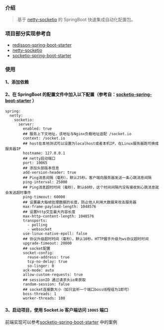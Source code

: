 ### 介绍

> 基于 [netty-socketio](https://github.com/mrniko/netty-socketio) 的 SpringBoot 快速集成自动化配置包。

### 项目部分实现参考自
- [redisson-spring-boot-starter](https://github.com/redisson/redisson/tree/master/redisson-spring-boot-starter)
- [netty-socketio](https://github.com/mrniko/netty-socketio) 
- [socketio-spring-boot-starter](https://github.com/hiwepy/socketio-spring-boot-starter)

### 使用

#### 1、添加依赖

#### 2、在 SpringBoot 的配置文件中加入以下配置（参考自：[socketio-spring-boot-starter](https://github.com/hiwepy/socketio-spring-boot-starter/blob/master/README.md) ）

```bazaar
spring:
  netty:
    socketio:
      server:
        enabled: true
        ## 服务上下文地址，该地址与Nginx负载地址适配 /socket.io
        context: /socket.io
        ## host在本地测试可以设置为localhost或者本机IP，在Linux服务器跑可换成服务器IP
        hostname: 127.0.0.1
        ## netty启动端口
        port: 10065
        ## 添加头部版本信息
        add-version-header: true
        ## Ping消息间隔（毫秒），默认25秒。客户端向服务器发送一条心跳消息间隔
        ping-interval: 25000
        ## Ping消息超时时间（毫秒），默认60秒，这个时间间隔内没有接收到心跳消息就会发送超时事件
        ping-timeout: 60000
        ## 设置最大每帧处理数据的长度，防止他人利用大数据来攻击服务器
        max-frame-payload-length: 1048576
        ## 设置http交互最大内容长度
        max-http-content-length: 1048576
        transports:
          - polling
          - websocket
        use-linux-native-epoll: false
        ## 协议升级超时时间（毫秒），默认10秒。HTTP握手升级为ws协议超时时间
        upgrade-timeout: 20000
        ## socket配置
        socket-config:
          reuse-address: true
          tcp-no-delay: true
          so-linger: 0
        ack-mode: auto
        allow-custom-requests: true
        ## sessionID 通过请求头io来获取
        random-session: false
        ## socket连接数大小（如只监听一个端口boss线程组为1即可）
        boss-threads: 1
        worker-threads: 100
```

#### 3、启动项目，使用 Socket.io 客户端访问 `10065` 端口

前端实现可以参考[socketio-spring-boot-starter](https://github.com/hiwepy/socketio-spring-boot-starter/blob/master/README.md) 中的案例